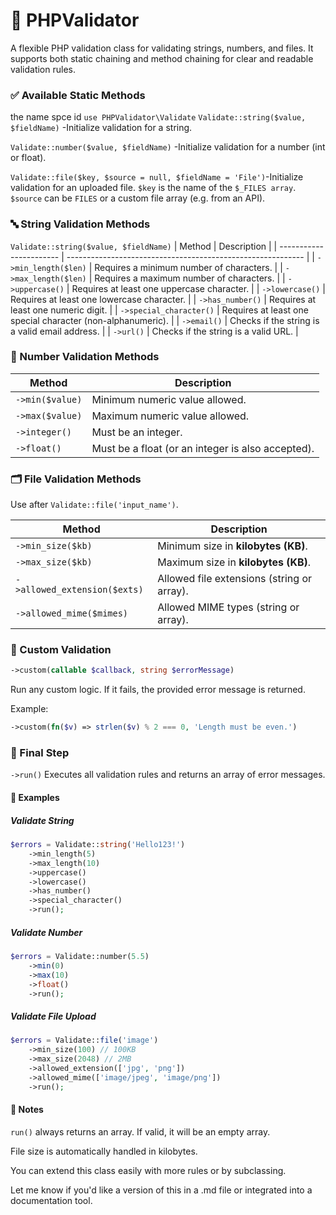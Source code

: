 # 📄 PHPValidator
A flexible PHP validation class for validating strings, numbers, and files. It supports both static chaining and method chaining for clear and readable validation rules.

### ✅ Available Static Methods
the name spce id `use PHPValidator\Validate`
```Validate::string($value, $fieldName)``` -Initialize validation for a string.

```Validate::number($value, $fieldName)``` -Initialize validation for a number (int or float).

```Validate::file($key, $source = null, $fieldName = 'File')```-Initialize validation for an uploaded file. ```$key``` is the name of the ```$_FILES array```. ```$source``` can be ```FILES``` or a custom file array (e.g. from an API).

### 🔤 String Validation Methods

```Validate::string($value, $fieldName)``` 
| Method                  | Description                                                 |
| ----------------------- | ----------------------------------------------------------- |
| `->min_length($len)`    | Requires a minimum number of characters.                    |
| `->max_length($len)`    | Requires a maximum number of characters.                    |
| `->uppercase()`         | Requires at least one uppercase character.                  |
| `->lowercase()`         | Requires at least one lowercase character.                  |
| `->has_number()`        | Requires at least one numeric digit.                        |
| `->special_character()` | Requires at least one special character (non-alphanumeric). |
| `->email()`             | Checks if the string is a valid email address.              |
| `->url()`               | Checks if the string is a valid URL.                        |



### 🔢 Number Validation Methods
| Method          | Description                                       |
| --------------- | ------------------------------------------------- |
| `->min($value)` | Minimum numeric value allowed.                    |
| `->max($value)` | Maximum numeric value allowed.                    |
| `->integer()`   | Must be an integer.                               |
| `->float()`     | Must be a float (or an integer is also accepted). |


### 🗂️ File Validation Methods

Use after ```Validate::file('input_name')```.

| Method                       | Description                                |
| ---------------------------- | ------------------------------------------ |
| `->min_size($kb)`            | Minimum size in **kilobytes (KB)**.        |
| `->max_size($kb)`            | Maximum size in **kilobytes (KB)**.        |
| `->allowed_extension($exts)` | Allowed file extensions (string or array). |
| `->allowed_mime($mimes)`     | Allowed MIME types (string or array).      |


### 🔧 Custom Validation
```php
->custom(callable $callback, string $errorMessage)
```

Run any custom logic. If it fails, the provided error message is returned.

Example:

```php
->custom(fn($v) => strlen($v) % 2 === 0, 'Length must be even.')

```


### 🚦 Final Step

```->run()```
Executes all validation rules and returns an array of error messages.

#### 🧪 Examples
##### Validate String

```php
$errors = Validate::string('Hello123!')
    ->min_length(5)
    ->max_length(10)
    ->uppercase()
    ->lowercase()
    ->has_number()
    ->special_character()
    ->run();
```

##### Validate Number

```php
$errors = Validate::number(5.5)
    ->min(0)
    ->max(10)
    ->float()
    ->run();
```
##### Validate File Upload

```php
$errors = Validate::file('image')
    ->min_size(100) // 100KB
    ->max_size(2048) // 2MB
    ->allowed_extension(['jpg', 'png'])
    ->allowed_mime(['image/jpeg', 'image/png'])
    ->run();
```

#### 🧼 Notes
```run()``` always returns an array. If valid, it will be an empty array.

File size is automatically handled in kilobytes.

You can extend this class easily with more rules or by subclassing.

Let me know if you'd like a version of this in a .md file or integrated into a documentation tool.